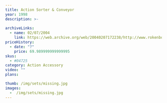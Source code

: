 ```yaml
---
title: Action Sorter & Conveyor
year: 1998
description: >-
  
archiveLinks:
  - name: 02/07/2004
    link: https://web.archive.org/web/20040207172238/http://www.rokenbok.com/catalog/pd_aa_action_sorter.html
priceHistory:
  - date: "?"
    price: 69.989999999999995
skus:
  - #04725
category: Action Accessory
video: ""
plans:

thumb: /img/sets/missing.jpg
images:
  -  /img/sets/missing.jpg
---
```

